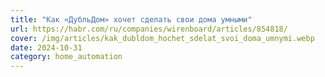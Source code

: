 ```yaml
---
title: "Как «ДубльДом» хочет сделать свои дома умными"
url: https://habr.com/ru/companies/wirenboard/articles/854818/
cover: /img/articles/kak_dubldom_hochet_sdelat_svoi_doma_umnymi.webp
date: 2024-10-31
category: home_automation
---
```

